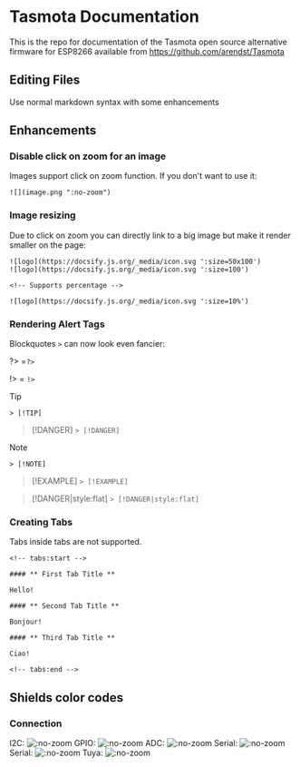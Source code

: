 # Tasmota Documentation
This is the repo for documentation of the Tasmota open source alternative firmware for ESP8266 available from https://github.com/arendst/Tasmota 

## Editing Files

Use normal markdown syntax with some enhancements

## Enhancements


### Disable click on zoom for an image
Images support click on zoom function. If you don't want to use it:
```
![](image.png ":no-zoom")
```
### Image resizing
Due to click on zoom you can directly link to a big image but make it render smaller on the page:

```
![logo](https://docsify.js.org/_media/icon.svg ':size=50x100')
![logo](https://docsify.js.org/_media/icon.svg ':size=100')

<!-- Supports percentage -->

![logo](https://docsify.js.org/_media/icon.svg ':size=10%')
```

### Rendering Alert Tags

Blockquotes `>` can now look even fancier:

?> =`?>`

!> = `!>`

> [!TIP]
> `> [!TIP]`

> [!DANGER]
> `> [!DANGER]`

> [!NOTE]
> `> [!NOTE]`

> [!EXAMPLE]
> `> [!EXAMPLE]`

> [!DANGER|style:flat]
> `> [!DANGER|style:flat]`

### Creating Tabs
Tabs inside tabs are not supported.

```
<!-- tabs:start -->

#### ** First Tab Title **

Hello!

#### ** Second Tab Title **

Bonjour!

#### ** Third Tab Title **

Ciao!

<!-- tabs:end -->
```

## Shields color codes
### Connection

I2C:
![](https://img.shields.io/static/v1?label=sensor&message=i2c&color=blue ":no-zoom")
GPIO:
 ![](https://img.shields.io/static/v1?label=controller&message=gpio&color=purple ":no-zoom")
ADC:
 ![](https://img.shields.io/static/v1?label=output&message=adc&color=orange ":no-zoom")
Serial:
 ![](https://img.shields.io/static/v1?label=connection&message=serial&color=seagreen ":no-zoom")
Serial:
 ![](https://img.shields.io/static/v1?label=connection&message=spi&color=slategrey ":no-zoom")
Tuya:
 ![](https://img.shields.io/static/v1?label=connection&message=tuya&color=orangered ":no-zoom")




